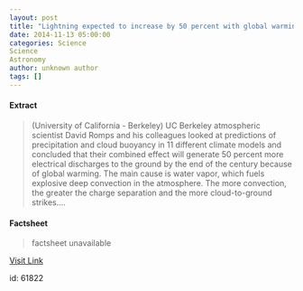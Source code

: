 ```yaml
---
layout: post
title: "Lightning expected to increase by 50 percent with global warming"
date: 2014-11-13 05:00:00
categories: Science
Science
Astronomy
author: unknown author
tags: []
---
```



#### Extract
>(University of California - Berkeley) UC Berkeley atmospheric scientist David Romps and his colleagues looked at predictions of precipitation and cloud buoyancy in 11 different climate models and concluded that their combined effect will generate 50 percent more electrical discharges to the ground by the end of the century because of global warming. The main cause is water vapor, which fuels explosive deep convection in the atmosphere. The more convection, the greater the charge separation and the more cloud-to-ground strikes....

#### Factsheet
>factsheet unavailable

[Visit Link](http://www.eurekalert.org/pub_releases/2014-11/uoc--let111214.php)

id:   61822
